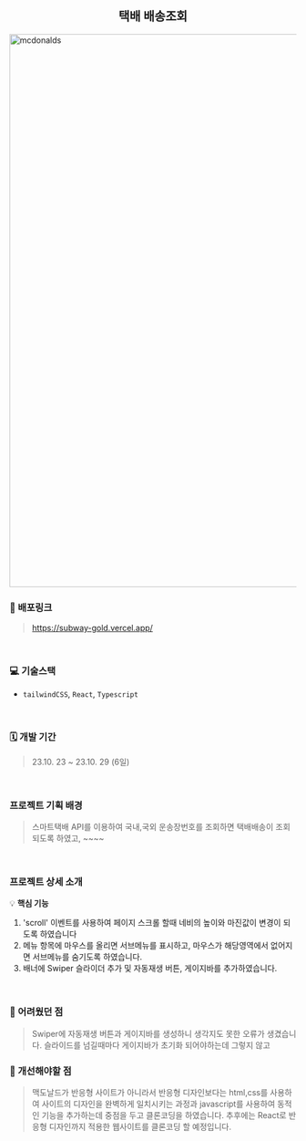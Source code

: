 

<h2 align="center">택배 배송조회</h2>
<img src="https://github.com/kkkkinderjoy/subway/assets/142365394/3b926c4e-0940-4abd-bc62-192049ac1e6f" width="970" alt="mcdonalds" >


### 🔗 배포링크

> <https://subway-gold.vercel.app/>

<br />


### 💻 기술스택

- `tailwindCSS`, `React`, `Typescript`

<br />



### 🗓 개발 기간
> 23.10. 23 ~ 23.10. 29 (6일)

<br />



### 프로젝트 기획 배경
> 스마트택배 API를 이용하여 국내,국외 운송장번호를 조회하면 택배배송이 조회되도록 하였고, ~~~~
<br />

### 프로젝트 상세 소개

💡 **핵심 기능**

1. 'scroll' 이벤트를 사용하여 페이지 스크롤 할때 네비의 높이와 마진값이 변경이 되도록 하였습니다
2.  메뉴 항목에 마우스를 올리면 서브메뉴를 표시하고, 마우스가 해당영역에서 없어지면 서브메뉴를 숨기도록 하였습니다.
3.  배너에 Swiper 슬라이더 추가 및 자동재생 버튼, 게이지바를 추가하였습니다.
   

<br />


### 🎨 어려웠던 점
>  Swiper에 자동재생 버튼과 게이지바를 생성하니 생각지도 못한 오류가 생겼습니다. 슬라이드를 넘길때마다 게이지바가 초기화 되어야하는데
   그렇지 않고 

### 🎨 개선해야할 점
> 맥도날드가 반응형 사이트가 아니라서  반응형 디자인보다는 html,css를 사용하여 사이트의 디자인을 완벽하게 일치시키는 과정과 javascript를 사용하여 동적인 기능을 추가하는데 중점을 두고 클론코딩을 하였습니다. 추후에는 React로 반응형 디자인까지 적용한 웹사이트를 클론코딩 할 예정입니다.

